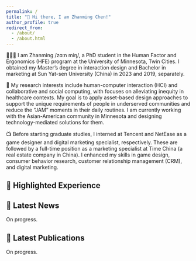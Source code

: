 ```yaml
---
permalink: /
title: "👋 Hi there, I am Zhanming Chen!"
author_profile: true
redirect_from: 
  - /about/
  - /about.html
---
```


🧑🏻‍💻 I am Zhanming /zɑːn miŋ/, a PhD student in the Human Factor and Ergonomics (HFE) program at the University of Minnesota, Twin Cities. I obtained my Master’s degree in interaction design and Bachelor in marketing at Sun Yat-sen University (China) in 2023 and 2019, separately.

🏥 My research interests include human-computer interaction (HCI) and collaborative and social computing, with focuses on alleviating inequity in healthcare contexts. My goal is to apply asset-based design approaches to support the unique requirements of people in underserved communities and reduce the “JAM” moments in their daily routines. I am currently working with the Asian-American community in Minnesota and designing technology-mediated solutions for them.

📺 Before starting graduate studies, I interned at Tencent and NetEase as a game designer and digital marketing specialist, respectively. These are followed by a full-time position as a marketing specialist at Time China (a real estate company in China). I enhanced my skills in game design, consumer behavior research, customer relationship management (CRM), and digital marketing.

## 🌟 Highlighted Experience

## 🥳 Latest News

On progress.

## 📄 Latest Publications

On progress.
